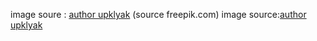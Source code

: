 image soure : <a href="https://kr.freepik.com/free-vector/couple-runners-jogging-together-in-park_22393901.htm#from_view=detail_alsolike">author upklyak</a> (source freepik.com)
image source:<a href="https://kr.freepik.com/free-vector/set-people-avatars-faces-of-young-and-old-male-and-female-characters-diverse-men-or-women-with-different-hair-color-teens-and-adult-portraits-for-social-media-isolated-line-art-flat-vector-icons_22642058.htm#page=3&position=45&from_view=author&uuid=6ecf0029-8840-4f73-8a57-07a382234cde">author upklyak</a> 
